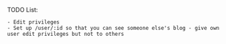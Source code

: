 TODO List:

    - Edit privileges
    - Set up /user/:id so that you can see someone else's blog - give own user edit privileges but not to others